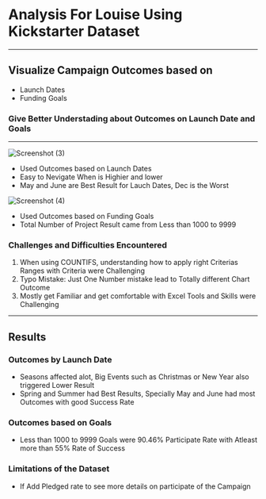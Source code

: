 # Analysis For Louise Using Kickstarter Dataset
---
## Visualize Campaign Outcomes based on
-  Launch Dates
-  Funding Goals
### Give Better Understading about Outcomes on Launch Date and Goals

---
![Screenshot (3)](https://user-images.githubusercontent.com/111443997/186808538-4ca6bd46-ae46-463c-b160-b237cb33d057.png)
- Used Outcomes based on Launch Dates 
- Easy to Nevigate When is Highier and lower
- May and June are Best Result for Lauch Dates, Dec is the Worst


![Screenshot (4)](https://user-images.githubusercontent.com/111443997/186810336-865b2f81-d53b-47ed-8e2f-3f9719da8f87.png)
- Used Outcomes based on Funding Goals
- Total Number of Project Result came from Less than 1000 to 9999

### Challenges and Difficulties Encountered
  1.  When using COUNTIFS, understanding how to apply right Criterias Ranges with Criteria were Challenging
  2.  Typo Mistake: Just One Number mistake lead to Totally different Chart Outcome
  3.  Mostly get Familiar and get comfortable with Excel Tools and Skills were Challenging

---
## Results
  ### Outcomes by Launch Date
  -  Seasons affected alot, Big Events such as Christmas or New Year also triggered Lower Result
  -  Spring and Summer had Best Results, Specially May and June had most Outcomes with good Success Rate
  ### Outcomes based on Goals
  -   Less than 1000 to 9999 Goals were 90.46% Participate Rate with Atleast more than 55% Rate of Success
  ### Limitations of the Dataset
  -  If Add Pledged rate to see more details on participate of the Campaign
